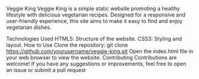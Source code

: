 

Veggie King
Veggie King is a simple static website promoting a healthy lifestyle with delicious vegetarian recipes. Designed for a responsive and user-friendly experience, this site aims to make it easy to find and enjoy vegetarian dishes.


Technologies Used
HTML5: Structure of the website.
CSS3: Styling and layout.
How to Use
Clone the repository:
git clone https://github.com/yourusername/veggie-king.git
Open the index.html file in your web browser to view the website.
Contributing
Contributions are welcome! If you have any suggestions or improvements, feel free to open an issue or submit a pull request
